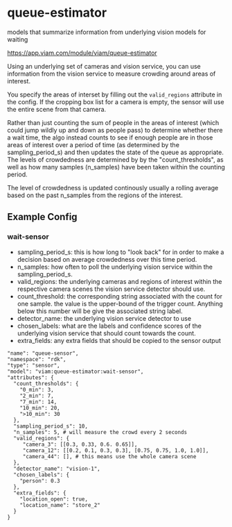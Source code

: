 # queue-estimator
models that summarize information from underlying vision models for waiting

https://app.viam.com/module/viam/queue-estimator

Using an underlying set of cameras and vision service, you can use information from the vision service to measure crowding around areas of interest.

You specify the areas of interset by filling out the `valid_regions` attribute in the config. If the cropping box list for a camera is empty, the sensor will use the entire scene from that camera.

Rather than just counting the sum of people in the areas of interest (which could jump wildly up and down as people pass) to determine whether there a wait time, the algo instead counts to see if enough people are in those areas of interest over a period of time (as determined by the sampling_period_s) and then updates the state of the queue as appropriate. The levels of crowdedness are determined by by the "count_thresholds", as well as how many samples (n_samples) have been taken within the counting period.

The level of crowdedness is updated continously usually a rolling average based on the past n_samples from the regions of the interest.
## Example Config

### wait-sensor
- sampling_period_s: this is how long to "look back" for in order to make a decision based on average crowdedness over this time period.
- n_samples: how often to poll the underlying vision service within the sampling_period_s. 
- valid_regions: the underlying cameras and regions of interest within the respective camera scenes the vision service detector should use.
- count_threshold: the corresponding string associated with the count for one sample. the value is the upper-bound of the trigger count. Anything below this number will be give the associated string label.
- detector_name: the underlying vision service detector to use
- chosen_labels: what are the labels  and confidence scores of the underlying vision service that should count towards the count.
- extra_fields: any extra fields that should be copied to the sensor output
```
"name": "queue-sensor",
"namespace": "rdk",
"type": "sensor",
"model": "viam:queue-estimator:wait-sensor",
"attributes": {
  "count_thresholds": {
    "0_min": 3,
    "2_min": 7,
    "7_min": 14,
    "10_min": 20,
    ">10_min": 30
  },
  "sampling_period_s": 10,
  "n_samples": 5, # will measure the crowd every 2 seconds
  "valid_regions": {
     "camera_3": [[0.3, 0.33, 0.6. 0.65]],
     "camera_12": [[0.2, 0.1, 0.3, 0.3], [0.75, 0.75, 1.0, 1.0]],
     "camera_44": [], # this means use the whole camera scene
  },
  "detector_name": "vision-1",
  "chosen_labels": {
    "person": 0.3
  },
  "extra_fields": {
    "location_open": true,
    "location_name": "store_2"
  }
}
```
